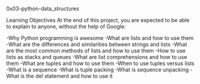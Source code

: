 0x03-python-data_structures

Learning Objectives
At the end of this project, you are expected to be able to explain to anyone, without the help of Google:

-Why Python programming is awesome
-What are lists and how to use them
-What are the differences and similarities between strings and lists
-What are the most common methods of lists and how to use them
-How to use lists as stacks and queues
-What are list comprehensions and how to use them
-What are tuples and how to use them
-When to use tuples versus lists
-What is a sequence
-What is tuple packing
-What is sequence unpacking
-What is the del statement and how to use it

